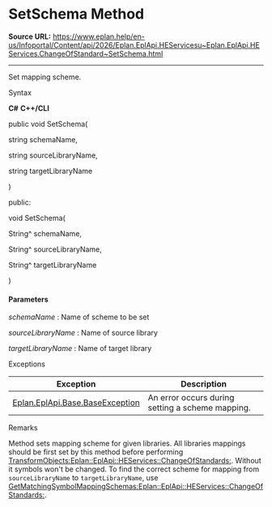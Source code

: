# SetSchema Method

**Source URL:** https://www.eplan.help/en-us/Infoportal/Content/api/2026/Eplan.EplApi.HEServicesu~Eplan.EplApi.HEServices.ChangeOfStandard~SetSchema.html

---

Set mapping scheme.

Syntax

**C#**
**C++/CLI**


public void SetSchema( 

   string schemaName,

   string sourceLibraryName,

   string targetLibraryName

)

public:

void SetSchema( 

   String^ schemaName,

   String^ sourceLibraryName,

   String^ targetLibraryName

)


#### Parameters

*schemaName*
:   Name of scheme to be set

*sourceLibraryName*
:   Name of source library

*targetLibraryName*
:   Name of target library

Exceptions

| Exception | Description |
| --- | --- |
| [Eplan.EplApi.Base.BaseException](Eplan.EplApi.Baseu~Eplan.EplApi.Base.BaseException.html) | An error occurs during setting a scheme mapping. |

Remarks

Method sets mapping scheme for given libraries. All libraries mappings should be first set by this method before performing [TransformObjects:Eplan::EplApi::HEServices::ChangeOfStandards:](Eplan.EplApi.HEServicesu~Eplan.EplApi.HEServices.ChangeOfStandard~TransformObjects.html). Without it symbols won't be changed. To find the correct scheme for mapping from `sourceLibraryName` to `targetLibraryName`, use [GetMatchingSymbolMappingSchemas:Eplan::EplApi::HEServices::ChangeOfStandards:](Eplan.EplApi.HEServicesu~Eplan.EplApi.HEServices.ChangeOfStandard~GetMatchingSymbolMappingSchemas.html).
